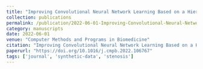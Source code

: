 ```yaml
---
title: "Improving Convolutional Neural Network Learning Based on a Hierarchical Bézier Generative Model for Stenosis Detection in X-ray Images"
collection: publications
permalink: /publication/2022-06-01-Improving-Convolutional-Neural-Network-Learning-Based-on-a-Hierarchical-Bézier-Generative-Model-for-Stenosis-Detection-in-X-ray-Images
category: manuscripts
date: 2022-06-01
venue: "Computer Methods and Programs in Biomedicine"
citation: "Improving Convolutional Neural Network Learning Based on a Hierarchical Bézier Generative Model for Stenosis Detection in X-ray Images. *Computer Methods and Programs in Biomedicine*, 2022. https://doi.org/10.1016/j.cmpb.2022.106767"
paperurl: "https://doi.org/10.1016/j.cmpb.2022.106767"
tags: ['journal', 'synthetic-data', 'stenosis']
---
```

